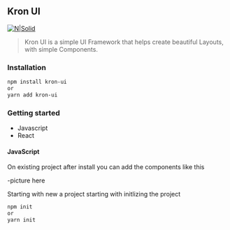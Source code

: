 ## Kron UI
[![N|Solid](https://i.gyazo.com/fb1a9607aa6bba5deb89738b64027ac0.png)](https://github.com/kamiifx/Kron-UI-Framework)

> Kron UI is a simple UI Framework that helps create
> beautiful Layouts, with simple Components.

### Installation

```sh
npm install kron-ui
or
yarn add kron-ui
```

### Getting started

- Javascript
- React

#### JavaScript
On existing project after install you can add the components like this

-picture here

Starting with new a project starting with initlizing the project
```sh
npm init
or
yarn init
```

